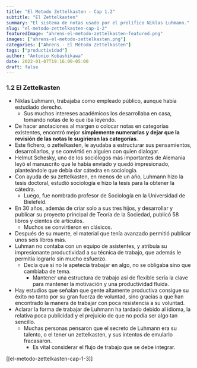 ```yaml
---
title: "El Metodo Zettelkasten - Cap 1.2"
subtitle: "El Zettelkasten"
summary: "El sistema de notas usado por el prolífico Niklas Luhmann."
slug: "el-metodo-zettelkasten-cap-1-2"
featuredImage: "ahrens-el-metodo-zettelkasten-featured.png"
images: ["ahrens-el-metodo-zettelkasten.png"]
categories: ["Ahrens - El Método Zettelkasten"]
tags: ["productividad"]
author: "Antonio Kobashikawa"
date: 2022-01-07T19:16:00-05:00
draft: false
---
```


<!--more-->

### 1.2 El Zettelkasten
- Niklas Luhmann, trabajaba como empleado público, aunque había estudiado derecho.
	- Sus muchos intereses académicos los desarrollaba en casa, tomando notas de lo que iba leyendo.
- De hacer anotaciones al margen o colocar notas en categorías existentes, encontró mejor **simplemente numerarlas y dejar que la revisión de las notas le sugirieran las categorías**.
- Este fichero, o zettelkasten, le ayudaba a estructurar sus pensamientos, desarrollarlos, y se convirtió en alguien con quien dialogar.
- Helmut Schesky, uno de los sociólogos más importantes de Alemania leyó el manuscrito que le había enviado y quedó impresionado, planteándole que debía dar cátedra en sociología.
- Con ayuda de su zettelkasten, en menos de un año, Luhmann hizo la tesis doctoral, estudió sociología e hizo la tesis para la obtener la cátedra.
	- Luego, fue nombrado profesor de Sociología en la Universidad de Bielefeld.
- En 30 años, además de criar solo a sus tres hijos, y desarrollar y publicar su proyecto principal de Teoría de la Sociedad, publicó 58 libros y cientos de artículos.
	- Muchos se convirtieron en clásicos.
- Después de su muerte, el material que tenía avanzado permitió publicar unos seis libros más.
- Luhman no contaba con un equipo de asistentes, y atribuía su impresionante productividad a su técnica de trabajo, que además le permitía lograrlo sin mucho esfuerzo.
	- Decía que si no le apetecía trabajar en algo, no se obligaba sino que cambiaba de tema.
		- Mantener una estructura de trabajo así de flexible sería la clave para mantener la motivación y una productividad fluida.
- Hay estudios que señalan que gente altamente productiva consigue su éxito no tanto por su gran fuerza de voluntad, sino gracias a que han encontrado la manera de trabajar con poca resistencia a su voluntad.
- Aclarar la forma de trabajar de Luhmann ha tardado debido al idioma, la relativa poca publicidad y el prejuicio de que no podía ser algo tan sencillo.
	- Muchas personas pensaron que el secreto de Luhmann era su talento, o el tener un zettelkasten, y sus intentos de emularlo fracasaron.
		- Es vital considerar el flujo de trabajo que se debe integrar.

[[el-metodo-zettelkasten-cap-1-3]]